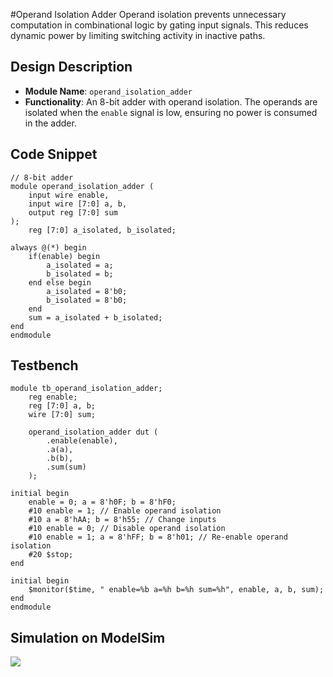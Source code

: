 #Operand Isolation Adder
Operand isolation prevents unnecessary computation in combinational logic by gating input signals. This reduces dynamic power by limiting switching activity in inactive paths.
## Design Description
- **Module Name**: `operand_isolation_adder`
- **Functionality**: An 8-bit adder with operand isolation. The operands are isolated when the `enable` signal is low, ensuring no power is consumed in the adder.
## Code Snippet
```
// 8-bit adder
module operand_isolation_adder (
	input wire enable,
	input wire [7:0] a, b,
	output reg [7:0] sum
);
	reg [7:0] a_isolated, b_isolated; 
	
always @(*) begin
	if(enable) begin 
		a_isolated = a;
		b_isolated = b;
	end else begin 
		a_isolated = 8'b0;
		b_isolated = 8'b0;
	end 
	sum = a_isolated + b_isolated;
end 
endmodule
```
## Testbench
```
module tb_operand_isolation_adder;
    reg enable;
    reg [7:0] a, b;
    wire [7:0] sum;

    operand_isolation_adder dut (
        .enable(enable),
        .a(a),
        .b(b),
        .sum(sum)
    );

initial begin
	enable = 0; a = 8'h0F; b = 8'hF0;
	#10 enable = 1; // Enable operand isolation
	#10 a = 8'hAA; b = 8'h55; // Change inputs
	#10 enable = 0; // Disable operand isolation
	#10 enable = 1; a = 8'hFF; b = 8'h01; // Re-enable operand isolation
	#20 $stop;
end

initial begin
	$monitor($time, " enable=%b a=%h b=%h sum=%h", enable, a, b, sum);
end
endmodule
```
## Simulation on ModelSim
<img src=https://i.imgur.com/9NtBVPp.png>